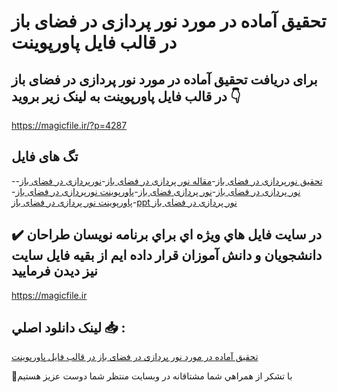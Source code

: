 # تحقیق آماده در مورد نور پردازی در فضای باز در قالب فایل پاورپوینت

## برای دریافت تحقیق آماده در مورد نور پردازی در فضای باز در قالب فایل پاورپوینت به لینک زیر بروید 👇

https://magicfile.ir/?p=4287

## تگ های فایل

-[تحقیق نورپردازی در فضای باز](https://magicfile.ir/product/%d8%aa%d8%ad%d9%82%db%8c%d9%82-%d9%86%d9%88%d8%b1-%d9%be%d8%b1%d8%af%d8%a7%d8%b2%db%8c-%d8%af%d8%b1-%d9%81%d8%b6%d8%a7%db%8c-%d8%a8%d8%a7%d8%b2-%d8%af%d8%b1%d9%be%d8%a7%d9%88%d8%b1%d9%be%d9%88%db%8c%d9%86%d8%aa/)-[مقاله نور پردازی در فضای باز](https://magicfile.ir/product/%d8%aa%d8%ad%d9%82%db%8c%d9%82-%d9%86%d9%88%d8%b1-%d9%be%d8%b1%d8%af%d8%a7%d8%b2%db%8c-%d8%af%d8%b1-%d9%81%d8%b6%d8%a7%db%8c-%d8%a8%d8%a7%d8%b2-%d8%af%d8%b1%d9%be%d8%a7%d9%88%d8%b1%d9%be%d9%88%db%8c%d9%86%d8%aa/)-[نورپردازی در فضای باز](https://magicfile.ir/product/%d8%aa%d8%ad%d9%82%db%8c%d9%82-%d9%86%d9%88%d8%b1-%d9%be%d8%b1%d8%af%d8%a7%d8%b2%db%8c-%d8%af%d8%b1-%d9%81%d8%b6%d8%a7%db%8c-%d8%a8%d8%a7%d8%b2-%d8%af%d8%b1%d9%be%d8%a7%d9%88%d8%b1%d9%be%d9%88%db%8c%d9%86%d8%aa/)-[نور پردازی در فضای باز](https://magicfile.ir/product/%d8%aa%d8%ad%d9%82%db%8c%d9%82-%d9%86%d9%88%d8%b1-%d9%be%d8%b1%d8%af%d8%a7%d8%b2%db%8c-%d8%af%d8%b1-%d9%81%d8%b6%d8%a7%db%8c-%d8%a8%d8%a7%d8%b2-%d8%af%d8%b1%d9%be%d8%a7%d9%88%d8%b1%d9%be%d9%88%db%8c%d9%86%d8%aa/)-[نور پردازی فضای باز](https://magicfile.ir/product/%d8%aa%d8%ad%d9%82%db%8c%d9%82-%d9%86%d9%88%d8%b1-%d9%be%d8%b1%d8%af%d8%a7%d8%b2%db%8c-%d8%af%d8%b1-%d9%81%d8%b6%d8%a7%db%8c-%d8%a8%d8%a7%d8%b2-%d8%af%d8%b1%d9%be%d8%a7%d9%88%d8%b1%d9%be%d9%88%db%8c%d9%86%d8%aa/)-[پاورپوینت نورپردازی در فضای باز](https://magicfile.ir/product/%d8%aa%d8%ad%d9%82%db%8c%d9%82-%d9%86%d9%88%d8%b1-%d9%be%d8%b1%d8%af%d8%a7%d8%b2%db%8c-%d8%af%d8%b1-%d9%81%d8%b6%d8%a7%db%8c-%d8%a8%d8%a7%d8%b2-%d8%af%d8%b1%d9%be%d8%a7%d9%88%d8%b1%d9%be%d9%88%db%8c%d9%86%d8%aa/)-[پاورپوینت نور پردازی در فضای باز](https://magicfile.ir/product/%d8%aa%d8%ad%d9%82%db%8c%d9%82-%d9%86%d9%88%d8%b1-%d9%be%d8%b1%d8%af%d8%a7%d8%b2%db%8c-%d8%af%d8%b1-%d9%81%d8%b6%d8%a7%db%8c-%d8%a8%d8%a7%d8%b2-%d8%af%d8%b1%d9%be%d8%a7%d9%88%d8%b1%d9%be%d9%88%db%8c%d9%86%d8%aa/)-[ppt نور پردازی در فضای باز](https://magicfile.ir/product/%d8%aa%d8%ad%d9%82%db%8c%d9%82-%d9%86%d9%88%d8%b1-%d9%be%d8%b1%d8%af%d8%a7%d8%b2%db%8c-%d8%af%d8%b1-%d9%81%d8%b6%d8%a7%db%8c-%d8%a8%d8%a7%d8%b2-%d8%af%d8%b1%d9%be%d8%a7%d9%88%d8%b1%d9%be%d9%88%db%8c%d9%86%d8%aa/)

## ✔️ در سايت فايل هاي ويژه اي براي برنامه نويسان طراحان دانشجويان و دانش آموزان قرار داده ايم از بقيه فايل سايت نيز ديدن فرماييد

https://magicfile.ir


## لينک دانلود اصلي 📥 :

[تحقیق آماده در مورد نور پردازی در فضای باز در قالب فایل پاورپوینت](https://magicfile.ir/product/%d8%aa%d8%ad%d9%82%db%8c%d9%82-%d9%86%d9%88%d8%b1-%d9%be%d8%b1%d8%af%d8%a7%d8%b2%db%8c-%d8%af%d8%b1-%d9%81%d8%b6%d8%a7%db%8c-%d8%a8%d8%a7%d8%b2-%d8%af%d8%b1%d9%be%d8%a7%d9%88%d8%b1%d9%be%d9%88%db%8c%d9%86%d8%aa/) 


🙏با تشکر از همراهي شما مشتاقانه در وبسایت منتظر شما دوست عزیز هستیم

